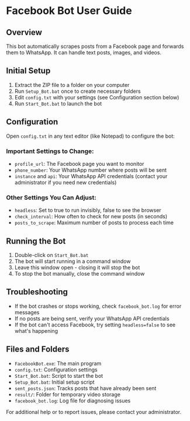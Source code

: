 # Facebook Bot User Guide

## Overview
This bot automatically scrapes posts from a Facebook page and forwards them to WhatsApp. It can handle text posts, images, and videos.

## Initial Setup
1. Extract the ZIP file to a folder on your computer
2. Run `Setup_Bot.bat` once to create necessary folders
3. Edit `config.txt` with your settings (see Configuration section below)
4. Run `Start_Bot.bat` to launch the bot

## Configuration
Open `config.txt` in any text editor (like Notepad) to configure the bot:

### Important Settings to Change:
- `profile_url`: The Facebook page you want to monitor
- `phone_number`: Your WhatsApp number where posts will be sent
- `instance` and `api`: Your WhatsApp API credentials (contact your administrator if you need new credentials)

### Other Settings You Can Adjust:
- `headless`: Set to true to run invisibly, false to see the browser
- `check_interval`: How often to check for new posts (in seconds)
- `posts_to_scrape`: Maximum number of posts to process each time

## Running the Bot
1. Double-click on `Start_Bot.bat`
2. The bot will start running in a command window
3. Leave this window open - closing it will stop the bot
4. To stop the bot manually, close the command window

## Troubleshooting
- If the bot crashes or stops working, check `facebook_bot.log` for error messages
- If no posts are being sent, verify your WhatsApp API credentials
- If the bot can't access Facebook, try setting `headless=false` to see what's happening

## Files and Folders
- `FacebookBot.exe`: The main program
- `config.txt`: Configuration settings
- `Start_Bot.bat`: Script to start the bot
- `Setup_Bot.bat`: Initial setup script
- `sent_posts.json`: Tracks posts that have already been sent
- `result/`: Folder for temporary video storage
- `facebook_bot.log`: Log file for diagnosing issues

For additional help or to report issues, please contact your administrator.
